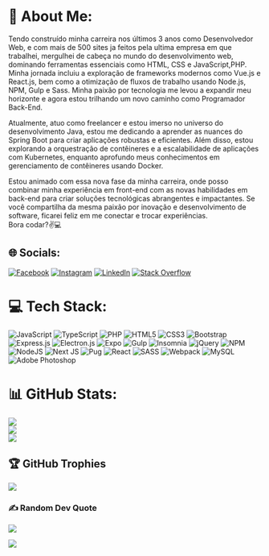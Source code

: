 # 💫 About Me:
Tendo construído minha carreira nos últimos 3 anos como Desenvolvedor Web, e com mais de 500 sites ja feitos pela ultima empresa em que trabalhei, mergulhei de cabeça no mundo do desenvolvimento web, dominando ferramentas essenciais como HTML, CSS e JavaScript,PHP. Minha jornada incluiu a exploração de frameworks modernos como Vue.js e React.js, bem como a otimização de fluxos de trabalho usando Node.js, NPM, Gulp e Sass. Minha paixão por tecnologia me levou a expandir meu horizonte e agora estou trilhando um novo caminho como Programador Back-End.

Atualmente, atuo como freelancer e estou imerso no universo do desenvolvimento Java, estou me dedicando a aprender as nuances do Spring Boot para criar aplicações robustas e eficientes. Além disso, estou explorando a orquestração de contêineres e a escalabilidade de aplicações com Kubernetes, enquanto aprofundo meus conhecimentos em gerenciamento de contêineres usando Docker.

Estou animado com essa nova fase da minha carreira, onde posso combinar minha experiência em front-end com as novas habilidades em back-end para criar soluções tecnológicas abrangentes e impactantes. Se você compartilha da mesma paixão por inovação e desenvolvimento de software, ficarei feliz em me conectar e trocar experiências.<br>Bora codar?✌️💻


## 🌐 Socials:
[![Facebook](https://img.shields.io/badge/Facebook-%231877F2.svg?logo=Facebook&logoColor=white)](https://facebook.com/cleisson.vileladasilva) [![Instagram](https://img.shields.io/badge/Instagram-%23E4405F.svg?logo=Instagram&logoColor=white)](https://instagram.com/clei_vilela) [![LinkedIn](https://img.shields.io/badge/LinkedIn-%230077B5.svg?logo=linkedin&logoColor=white)](https://linkedin.com/in/cleisson-vilela) [![Stack Overflow](https://img.shields.io/badge/-Stackoverflow-FE7A16?logo=stack-overflow&logoColor=white)](https://stackoverflow.com/users/20912511) 

# 💻 Tech Stack:
![JavaScript](https://img.shields.io/badge/javascript-%23323330.svg?style=for-the-badge&logo=javascript&logoColor=%23F7DF1E) ![TypeScript](https://img.shields.io/badge/typescript-%23007ACC.svg?style=for-the-badge&logo=typescript&logoColor=white) ![PHP](https://img.shields.io/badge/php-%23777BB4.svg?style=for-the-badge&logo=php&logoColor=white) ![HTML5](https://img.shields.io/badge/html5-%23E34F26.svg?style=for-the-badge&logo=html5&logoColor=white) ![CSS3](https://img.shields.io/badge/css3-%231572B6.svg?style=for-the-badge&logo=css3&logoColor=white) ![Bootstrap](https://img.shields.io/badge/bootstrap-%23563D7C.svg?style=for-the-badge&logo=bootstrap&logoColor=white) ![Express.js](https://img.shields.io/badge/express.js-%23404d59.svg?style=for-the-badge&logo=express&logoColor=%2361DAFB) ![Electron.js](https://img.shields.io/badge/Electron-191970?style=for-the-badge&logo=Electron&logoColor=white) ![Expo](https://img.shields.io/badge/expo-1C1E24?style=for-the-badge&logo=expo&logoColor=#D04A37) ![Gulp](https://img.shields.io/badge/GULP-%23CF4647.svg?style=for-the-badge&logo=gulp&logoColor=white) ![Insomnia](https://img.shields.io/badge/Insomnia-black?style=for-the-badge&logo=insomnia&logoColor=5849BE) ![jQuery](https://img.shields.io/badge/jquery-%230769AD.svg?style=for-the-badge&logo=jquery&logoColor=white) ![NPM](https://img.shields.io/badge/NPM-%23000000.svg?style=for-the-badge&logo=npm&logoColor=white) ![NodeJS](https://img.shields.io/badge/node.js-6DA55F?style=for-the-badge&logo=node.js&logoColor=white) ![Next JS](https://img.shields.io/badge/Next-black?style=for-the-badge&logo=next.js&logoColor=white) ![Pug](https://img.shields.io/badge/Pug-FFF?style=for-the-badge&logo=pug&logoColor=A86454) ![React](https://img.shields.io/badge/react-%2320232a.svg?style=for-the-badge&logo=react&logoColor=%2361DAFB) ![SASS](https://img.shields.io/badge/SASS-hotpink.svg?style=for-the-badge&logo=SASS&logoColor=white) ![Webpack](https://img.shields.io/badge/webpack-%238DD6F9.svg?style=for-the-badge&logo=webpack&logoColor=black) ![MySQL](https://img.shields.io/badge/mysql-%2300f.svg?style=for-the-badge&logo=mysql&logoColor=white) ![Adobe Photoshop](https://img.shields.io/badge/adobephotoshop-%2331A8FF.svg?style=for-the-badge&logo=adobephotoshop&logoColor=white)
# 📊 GitHub Stats:
![](https://github-readme-stats.vercel.app/api?username=CleissonV&theme=dracula&hide_border=false&include_all_commits=true&count_private=true)<br/>
![](https://github-readme-streak-stats.herokuapp.com/?user=CleissonV&theme=dracula&hide_border=false)<br/>
![](https://github-readme-stats.vercel.app/api/top-langs/?username=CleissonV&theme=dracula&hide_border=false&include_all_commits=true&count_private=true&layout=compact)

## 🏆 GitHub Trophies
![](https://github-profile-trophy.vercel.app/?username=CleissonV&theme=radical&no-frame=true&no-bg=false&margin-w=4)

### ✍️ Random Dev Quote
![](https://quotes-github-readme.vercel.app/api?type=vetical&theme=radical)

[![](https://visitcount.itsvg.in/api?id=CleissonV&icon=0&color=11)](https://visitcount.itsvg.in)

<!-- Proudly created with GPRM ( https://gprm.itsvg.in ) -->
